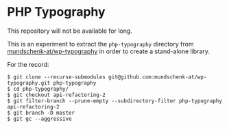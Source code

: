 # PHP Typography

This repository will not be available for long.

This is an experiment to extract the `php-typography` directory from
[mundschenk-at/wp-typography](https://github.com/mundschenk-at/wp-typography)
in order to create a stand-alone library.

For the record:

```
$ git clone --recurse-submodules git@github.com:mundschenk-at/wp-typography.git php-typography
$ cd php-typography/
$ git checkout api-refactoring-2
$ git filter-branch --prune-empty --subdirectory-filter php-typography api-refactoring-2
$ git branch -D master
$ git gc --aggressive
```
